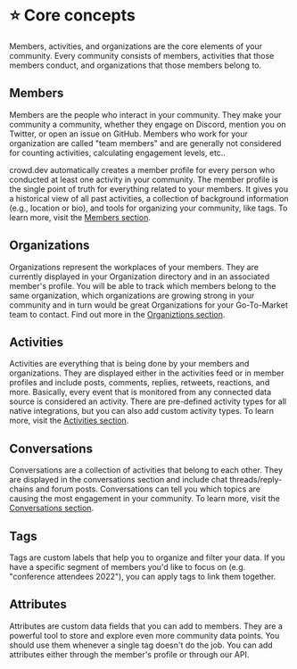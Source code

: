 # ⭐ Core concepts

Members, activities, and organizations are the core elements of your community. Every community consists of members, activities that those members conduct, and organizations that those members belong to.

## Members

Members are the people who interact in your community. They make your community a community, whether they engage on Discord, mention you on Twitter, or open an issue on GitHub. Members who work for your organization are called "team members" and are generally not considered for counting activities, calculating engagement levels, etc..

crowd.dev automatically creates a member profile for every person who conducted at least one activity in your community. The member profile is the single point of truth for everything related to your members. It gives you a historical view of all past activities, a collection of background information (e.g., location or bio), and tools for organizing your community, like tags. To learn more, visit the [Members section](core-concepts.md#members).

## Organizations

Organizations represent the workplaces of your members. They are currently displayed in your Organization directory and in an associated member's profile. You will be able to track which members belong to the same organization, which organizations are growing strong in your community and in turn would be great Organizations for your Go-To-Market team to contact. Find out more in the [Organiztions section](core-concepts.md#organizations).

## Activities

Activities are everything that is being done by your members and organizations. They are displayed either in the activities feed or in member profiles and include posts, comments, replies, retweets, reactions, and more. Basically, every event that is monitored from any connected data source is considered an activity. There are pre-defined activity types for all native integrations, but you can also add custom activity types. To learn more, visit the [Activities section](core-concepts.md#activities).

## Conversations

Conversations are a collection of activities that belong to each other. They are displayed in the conversations section and include chat threads/reply-chains and forum posts. Conversations can tell you which topics are causing the most engagement in your community. To learn more, visit the [Conversations section](core-concepts.md#conversations).

## Tags

Tags are custom labels that help you to organize and filter your data. If you have a specific segment of members you'd like to focus on (e.g. "conference attendees 2022"), you can apply tags to link them together.

## Attributes

Attributes are custom data fields that you can add to members. They are a powerful tool to store and explore even more community data points. You should use them whenever a single tag doesn't do the job. You can add attributes either through the member's profile or through our API.
